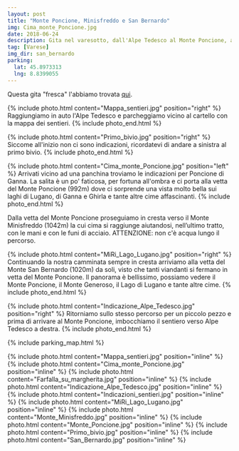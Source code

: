 ```yaml
---
layout: post
title: "Monte Poncione, Minisfreddo e San Bernardo"
img: Cima_monte_Poncione.jpg
date: 2018-06-24
description: Gita nel varesotto, dall'Alpe Tedesco al Monte Poncione, al Minisfreddo e infine al San Bernardo
tag: [Varese]
img_dir: san_bernardo
parking:
  lat: 45.8973313
  lng: 8.8399055
---
```


Questa gita "fresca" l'abbiamo trovata [qui](https://giteinlombardia.it/escursione-monte-san-bernardo/).

{% include photo.html content="Mappa_sentieri.jpg" position="right" %}
Raggiungiamo in auto l'Alpe Tedesco e parcheggiamo vicino al cartello con la mappa dei sentieri.
{% include photo_end.html %}

{% include photo.html content="Primo_bivio.jpg" position="right" %}
Siccome all'inizio non ci sono indicazioni, ricordatevi di andare a sinistra al primo bivio.
{% include photo_end.html %}

{% include photo.html content="Cima_monte_Poncione.jpg" position="left" %}
Arrivati vicino ad una panchina troviamo le indicazioni per Poncione di Ganna. La salita è un po' faticosa, per fortuna all'ombra e ci porta alla vetta del Monte Poncione (992m) dove ci sorprende una vista molto bella sui laghi di Lugano, di Ganna e Ghirla e tante altre  cime affascinanti.
{% include photo_end.html %}

Dalla vetta del Monte Poncione proseguiamo in cresta verso il Monte Minisfreddo (1042m) la cui cima si raggiunge aiutandosi, nell’ultimo tratto, con le mani e con le funi di acciaio. ATTENZIONE: non c'è acqua lungo il percorso. 

{% include photo.html content="MiRi_Lago_Lugano.jpg" position="right" %}
Continuando la nostra camminata sempre in cresta arriviamo alla vetta del Monte San Bernardo (1020m) da soli, visto che tanti viandanti si fermano in vetta del Monte Poncione. Il panorama è bellissimo, possiamo vedere il Monte Poncione, il Monte Generoso, il Lago di Lugano e tante altre cime. 
{% include photo_end.html %}

{% include photo.html content="Indicazione_Alpe_Tedesco.jpg" position="right" %}
Ritorniamo sullo stesso percorso per un piccolo pezzo e prima di arrivare al Monte Poncione, imbocchiamo il sentiero verso Alpe Tedesco a destra. 
{% include photo_end.html %}



{% include parking_map.html %}

<div>
{% include photo.html content="Mappa_sentieri.jpg" position="inline" %}
{% include photo.html content="Cima_monte_Poncione.jpg" position="inline" %}
{% include photo.html content="Farfalla_su_margherita.jpg" position="inline" %}
{% include photo.html content="Indicazione_Alpe_Tedesco.jpg" position="inline" %}
{% include photo.html content="Indicazioni_sentieri.jpg" position="inline" %}
{% include photo.html content="MiRi_Lago_Lugano.jpg" position="inline" %}
{% include photo.html content="Monte_Minisfreddo.jpg" position="inline" %}
{% include photo.html content="Monte_Poncione.jpg" position="inline" %}
{% include photo.html content="Primo_bivio.jpg" position="inline" %}
{% include photo.html content="San_Bernardo.jpg" position="inline" %}
</div>
